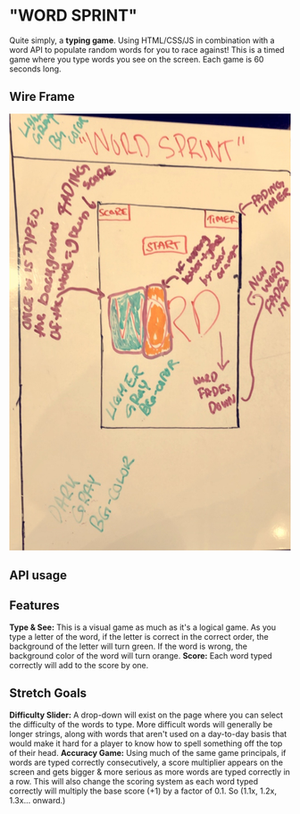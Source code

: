 # "WORD SPRINT"

Quite simply, a **typing game**. Using HTML/CSS/JS in combination with a word API to populate random words for you to race against! This is a timed game where you type words you see on the screen. Each game is 60 seconds long. 

## Wire Frame
![Image of WireFrame](/images/wireframe.jpg)

## API usage

## Features
**Type & See:** This is a visual game as much as it's a logical game. As you type a letter of the word, if the letter is correct in the correct order, the background of the letter will turn green. If the word is wrong, the background color of the word will turn orange.
**Score:** Each word typed correctly will add to the score by one. 

## Stretch Goals
**Difficulty Slider:** A drop-down will exist on the page where you can select the difficulty of the words to type. More difficult words will generally be longer strings, along with words that aren't used on a day-to-day basis that would make it hard for a player to know how to spell something off the top of their head. 
**Accuracy Game:** Using much of the same game principals, if words are typed correctly consecutively, a score multiplier appears on the screen and gets bigger & more serious as more words are typed correctly in a row. This will also change the scoring system as each word typed correctly will multiply the base score (+1) by a factor of 0.1. So (1.1x, 1.2x, 1.3x... onward.)